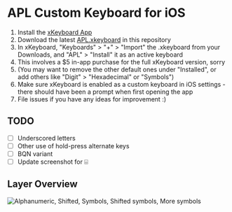 # APL Custom Keyboard for iOS

1.  Install the [xKeyboard App](https://apps.apple.com/us/app/xkeyboard-custom-keyboard/id1440245962)
99. Download the latest [APL.xkeyboard](APL.xkeyboard) in this repository
99. In xKeyboard, "Keyboards" > "+" > "Import" the .xkeyboard from your Downloads, and "APL" > "Install" it as an active keyboard
99. This involves a $5 in-app purchase for the full xKeyboard version, sorry
99. (You may want to remove the other default ones under "Installed", or add others like "Digit" > "Hexadecimal" or "Symbols")
99. Make sure xKeyboard is enabled as a custom keyboard in iOS settings - there should have been a prompt when first opening the app
99. File issues if you have any ideas for improvement :)

## TODO
- [ ] Underscored letters
- [ ] Other use of hold-press alternate keys
- [ ] BQN variant
- [ ] Update screenshot for ⌹

## Layer Overview

![Alphanumeric, Shifted, Symbols, Shifted symbols, More symbols](https://user-images.githubusercontent.com/1857414/146100323-61a52bfe-8bde-4aca-aaba-cc643c4ae42a.jpeg)
